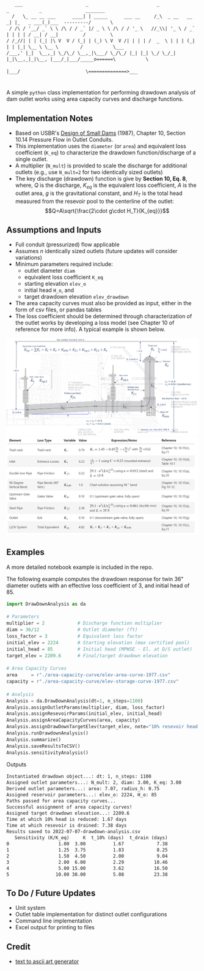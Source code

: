 ```
    ___                       _                         _               _           _                _______
   /   \_ __ __ ___      ____| | _____      ___ __     /_\  _ __   __ _| |_   _ ___(_)___  ---------/       \      
  / /\ / '__/ _` \ \ /\ / / _` |/ _ \ \ /\ / / '_ \   //_\\| '_ \ / _` | | | | / __| / __|         /         \
 / /_//| | | (_| |\ V  V / (_| | (_) \ V  V /| | | | /  _  \ | | | (_| | | |_| \__ \ \__ \        /           \___
/___,' |_|  \__,_| \_/\_/ \__,_|\___/ \_/\_/ |_| |_| \_/ \_/_| |_|\__,_|_|\__, |___/_|___/_____o======\           \
                                                                          |___/                        \==============>___
```
#

A simple `python` class implementation for performing drawdown analysis of dam outlet works using area capacity curves and discharge functions.

## Implementation Notes

* Based on USBR's [Design of Small Dams](https://www.usbr.gov/tsc/techreferences/mands/mands-pdfs/SmallDams.pdf) (1987), Chapter 10, Section 10.14 Pressure Flow in Outlet Conduits.
* This implementation uses the `diameter` (or `area`) and equivalent loss coefficient (`K_eq`) to characterize the drawdown function/discharge of a single outlet.
* A multiplier (`N_mult`) is provided to scale the discharge for additional outlets (e.g., use `N_mult=2` for two identically sized outlets)
* The key discharge (drawdown) function is give by **Section 10, Eq. 8**, where, $Q$ is the discharge, $K_{eq}$ is the equivalent loss coefficient, $A$ is the outlet area, $g$ is the gravitational constant, and $H_T$ is the total head measured from the resevoir pool to the centerline of the outlet: 
$$Q=A\sqrt{\frac{2\cdot g\cdot H_T}{K_{eq}}}$$

## Assumptions and Inputs

* Full conduit (pressurized) flow applicable
* Assumes _n_ identically sized outlets (future updates will consider variations)
* Minimum parameters required include: 
  * outlet diameter `diam`
  * equivalent loss coefficient `K_eq`
  * starting elevation `elev_o`
  * initial head `H_o`, and 
  * target drawdown elevation `elev_drawdown` 
* The area capacity curves must also be provided as input, either in the form of csv files, or pandas tables
* The loss coefficient should be determined through characterization of the outlet works by developing a loss model (see Chapter 10 of reference for more info). A typical example is shown below.
  
![Loss Model Example][loss-model]
![Loss Table Example][loss-table]

## Examples

A more detailed notebook example is included in the repo.

The following example computes the drawdown response for twin 36" diameter outlets with an effective loss coefficient of 3, and initial head of 85. 

```python
import DrawDownAnalysis as da

# Parameters
multiplier = 2            # Discharge function multiplier
diam = 36/12              # Outlet diameter (ft)
loss_factor = 3           # Equivalent loss factor
initial_elev = 2224       # Starting elevation (max certified pool)
initial_head = 85         # Initial head (MPWSE - El. at D/S outlet)
target_elev = 2209.6      # Final/target drawdown elevation

# Area Capacity Curves
area     = r"./area-capacity-curve/elev-area-curve-1977.csv"
capacity = r"./area-capacity-curve/elev-storage-curve-1977.csv"

# Analysis
Analysis = da.DrawDownAnalysis(dt=1, n_steps=1100)
Analysis.assignOutletParams(multiplier, diam, loss_factor)
Analysis.assignResevoirParams(initial_elev, initial_head)
Analysis.assignAreaCapacityCurves(area, capacity)
Analysis.assignDrawDownTargetElev(target_elev, note="10% resevoir head in 7 days")
Analysis.runDrawdownAnalysis()
Analysis.summarize()
Analysis.saveResultsToCSV()
Analysis.sensitivityAnalysis()
```

Outputs

```
Instantiated drawdown object...: dt: 1, n_steps: 1100
Assigned outlet parameters...: N_mult: 2, diam: 3.00, K_eq: 3.00
Derived outlet parameters...: area: 7.07, radius_h: 0.75
Assigned reservoir parameters...: elev_o: 2224, H_o: 85
Paths passed for area capacity curves...
Successful assignment of area capacity curves!
Assigned target drawdown elevation...: 2209.6
Time at which 10% head is reduced: 1.67 days
Time at which resevoir is drained: 7.38 days
Results saved to 2022-07-07-drawdown-analysis.csv
   Sensitivity (K/K_eq)     K  t_10% (days)  t_drain (days)
0                  1.00  3.00          1.67            7.38
1                  1.25  3.75          1.83            8.25
2                  1.50  4.50          2.00            9.04
3                  2.00  6.00          2.29           10.46
4                  5.00 15.00          3.62           16.50
5                 10.00 30.00          5.08           23.38
```

## To Do / Future Updates

* Unit system
* Outlet table implementation for distinct outlet configurations
* Command line implementation
* Excel output for printing to files

## Credit

* [text to ascii art generator](https://patorjk.com/software/taag/#p=display&f=Ogre&t=Drawdown%20Analysis)


[loss-model]: assets/loss-model.png
[loss-table]: assets/loss-table.png
